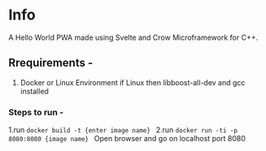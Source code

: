 # Info

A Hello World PWA made using Svelte and Crow Microframework for C++.

## Rrequirements -

1. Docker or Linux Environment
   if Linux then libboost-all-dev and gcc installed

### Steps to run -

1.run `docker build -t {enter image name} `
2.run `docker run -ti -p 8080:8080 {image name} `
Open browser and go on localhost port 8080
